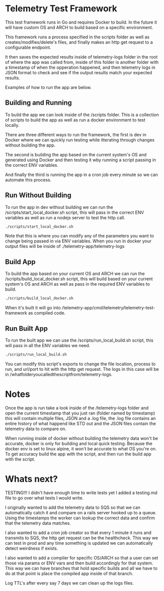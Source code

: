 # Telemetry Test Framework

This test framework runs in Go and requires Docker to build. In the future it will have custom OS and ARCH to build based on a specific environment.

This framework runs a process specified in the scripts folder as well as creates/modifies/delete's files, and finally makes an http get request to a configurable endpoint.

It then saves the expected results inside of telemetry-logs folder in the root of where the app was called from, inside of this folder is another folder with a timestamp of when the opperation happened, and then telemetry logs in JSON format to check and see if the output results match your expected results.

Examples of how to run the app are below.

## Building and Running

To build the app we can look inside of the /scripts folder. This is a collection of scripts to build the app as well as run a docker environment to test locally.

There are three different ways to run the framework, the first is dev in Docker where we can quickly run testing while itterating through changes without building the app.

The second is building the app based on the current system's OS and generated using Docker and then testing it wby running a script passing in the correct ENV variables.

And finally the third is running the app in a cron job every minute so we can automate this process.

## Run Without Building

To run the app in dev without building we can run the /scripts/start_local_docker.sh script, this will pass in the correct ENV variables as well as run a nodejs server to test the http call.

```bash
./scripts/start_local_docker.sh
```

Note that this is where you can modify any of the parameters you want to change being passed in via ENV variables. When you run in docker your output files will be inside of ./telemetry-app/telemetry-logs

## Build App

To build the app based on your current OS and ARCH we can run the /scripts/build_local_docker.sh script, this will build based on your current system's OS and ARCH as well as pass in the required ENV variables to build.

```bash
./scripts/build_local_docker.sh
```

When it's built it will go into /telemetry-app/cmd/telemetry/telemetry-test-framework as compiled code.

## Run Built App

To run the built app we can use the /scripts/run_local_build.sh script, this will pass in all the ENV variables we need.

```bash
./scripts/run_local_build.sh
```

You can modify this script's exports to change the file location, process to run, and url/port to hit with the http get request. The logs in this case will be in /whatfolderyoucalledthescriptfrom/telemetry-logs.

# Notes

Once the app is run take a look inside of the /telemetry-logs folder and open the current timestamp that you just ran (folder named by timestamp) this will contain multiple files, JSON and a .log file, the .log file contains an entire history of what happend like STD out and the JSON files contain the telemetry data to compare on.

When running inside of docker without building the telemetry data won't be accurate, docker is only for building and local quick testing. Because the docker env is set to linux alpine, it won't be accurate to what OS you're on. To get accuracy build the app with the script, and then run the build app with the script.

# Whats next?

TESTING!!! I didn't have enough time to write tests yet I added a testing.md file to go over what tests I would write.

I originally wanted to add the telemetry data to SQS so that we can automatically catch it and compare on a rails server hooked up to a queue. Using the timestamps the worker can lookup the correct data and confirm that the telemetry data matches.

I also wanted to add a cron job creator so that every 1 minute it runs and transmits to SQS, the http get request can be the healthcheck. This way we can test in prod and any time something is updated we can automatically detect weirdness if exists.

I also wanted to add a compiler for specific OS/ARCH so that a user can set those via params or ENV vars and then build accordingly for that system. This way we can have branches that hold specific builds and all we have to do at that point is place the compiled app inside of that branch.

Log TTL's after every say 7 days we can clean up the logs files.